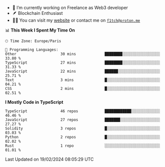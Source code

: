 - 🔭 I’m currently working on Freelance as Web3 developer
- 🪶 Blockchain Enthusiast
- 👨‍💻 You can visit my [website](https://f1tch.xyz) or contact me on [`f1tch@proton.me`](mailto:f1tch@proton.me)

<!--START_SECTION:waka-->
📊 **This Week I Spent My Time On** 

```text
🕑︎ Time Zone: Europe/Paris

💬 Programming Languages: 
Other                    30 mins             ████████░░░░░░░░░░░░░░░░░   33.80 % 
TypeScript               27 mins             ████████░░░░░░░░░░░░░░░░░   31.33 % 
JavaScript               22 mins             ██████░░░░░░░░░░░░░░░░░░░   25.71 % 
Text                     3 mins              █░░░░░░░░░░░░░░░░░░░░░░░░   04.21 % 
CSS                      2 mins              █░░░░░░░░░░░░░░░░░░░░░░░░   02.51 % 
```

**I Mostly Code in TypeScript** 

```text
TypeScript               46 repos            ████████████░░░░░░░░░░░░░   46.46 % 
JavaScript               27 repos            ███████░░░░░░░░░░░░░░░░░░   27.27 % 
Solidity                 3 repos             █░░░░░░░░░░░░░░░░░░░░░░░░   03.03 % 
Python                   2 repos             █░░░░░░░░░░░░░░░░░░░░░░░░   02.02 % 
Rust                     1 repo              ░░░░░░░░░░░░░░░░░░░░░░░░░   01.01 % 
```




 Last Updated on 19/02/2024 08:05:29 UTC
<!--END_SECTION:waka-->
